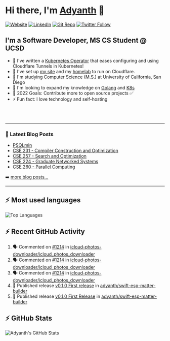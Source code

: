 # Hi there, I'm [Adyanth][website] 👋

[![Website](https://img.shields.io/website?label=adyanth.dev&style=for-the-badge&url=https%3A%2F%2Fadyanth.dev)](https://adyanth.dev)
[![LinkedIn](https://img.shields.io/badge/LinkedIn-adyanth--h-blue?style=for-the-badge)](https://www.linkedin.com/in/adyanth-h/)
[![Git Repo](https://img.shields.io/badge/Git%20Repo-git.adyanth.site-green?style=for-the-badge)](https://git.adyanth.site/adyanth)
[![Twitter Follow](https://img.shields.io/twitter/follow/Adyanth_H?color=1DA1F2&logo=twitter&style=for-the-badge)](https://twitter.com/intent/follow?original_referer=https%3A%2F%2Fgithub.com%2FAdyanth_H&screen_name=Adyanth_H)

## I'm a Software Developer, MS CS Student @ UCSD

- 🌱 I've written a [Kubernetes Operator](https://github.com/adyanth/cloudflare-operator) that eases configuring and using Cloudflare Tunnels in Kubernetes!
- 🔭 I've set up [my site][website] and my [homelab](https://adyanth.site/series/homelab/) to run on Cloudflare.
- 🏢 I'm studying Computer Science (M.S.) at University of California, San Diego
- 👯 I'm looking to expand my knowledge on [Golang](https://adyanth.site/tags/golang/) and [K8s](https://adyanth.site/tags/kubernetes/)
- 🥅 2022 Goals: Contribute more to open source projects ✅
- ⚡ Fun fact: I love technology and self-hosting

<!-- ### Languages and Tools -->

<br />
<br />

---

### 📕 Latest Blog Posts

<!-- BLOG-POST-LIST:START -->
- [PSQLmin](https://adyanth.site/posts/psqlmin/)
- [CSE 231 - Compiler Construction and Optimization](https://adyanth.site/posts/ucsd/cse231-compiler-construction/)
- [CSE 257 - Search and Optimization](https://adyanth.site/posts/ucsd/cse257-search-and-optimization/)
- [CSE 224 - Graduate Networked Systems](https://adyanth.site/posts/ucsd/cse224-graduate-networking/)
- [CSE 260 - Parallel Computing](https://adyanth.site/posts/ucsd/cse260-parallel-computing/)
<!-- BLOG-POST-LIST:END -->

➡️ [more blog posts...](https://adyanth.dev/archives/)

---

## :zap: Most used languages

![Top Languages](https://github-readme-stats-adyanth.vercel.app/api/top-langs/?username=adyanth&hide=javascript&count_private=true&theme=dark)

## :zap: Recent GitHub Activity
  
<!--START_SECTION:activity-->
1. 🗣 Commented on [#1214](https://github.com/icloud-photos-downloader/icloud_photos_downloader/issues/1214#issuecomment-3194520268) in [icloud-photos-downloader/icloud_photos_downloader](https://github.com/icloud-photos-downloader/icloud_photos_downloader)
2. 🗣 Commented on [#1214](https://github.com/icloud-photos-downloader/icloud_photos_downloader/issues/1214#issuecomment-3193692927) in [icloud-photos-downloader/icloud_photos_downloader](https://github.com/icloud-photos-downloader/icloud_photos_downloader)
3. 🗣 Commented on [#1214](https://github.com/icloud-photos-downloader/icloud_photos_downloader/issues/1214#issuecomment-3193686553) in [icloud-photos-downloader/icloud_photos_downloader](https://github.com/icloud-photos-downloader/icloud_photos_downloader)
4. 🚀 Published release [v0.1.0 First release](https://github.com/adyanth/swift-esp-matter-builder/releases/tag/v0.1.0) in [adyanth/swift-esp-matter-builder](https://github.com/adyanth/swift-esp-matter-builder)
5. 🚀 Published release [v0.1.0 First Release](https://github.com/adyanth/swift-esp-matter-builder/releases/tag/v0.1.0) in [adyanth/swift-esp-matter-builder](https://github.com/adyanth/swift-esp-matter-builder)
<!--END_SECTION:activity-->

</details>

## :zap: GitHub Stats

![Adyanth's GitHub Stats](https://github-readme-stats-adyanth.vercel.app/api?username=adyanth&show_icons=true&hide_border=true&count_private=true&theme=dark)

[website]: https://adyanth.dev/
[twitter]: https://twitter.com/Adyanth_H
[linkedin]: https://linkedin.com/in/adyanth-h/
